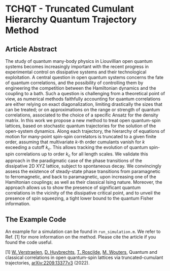 # TCHQT - Truncated Cumulant Hierarchy Quantum Trajectory Method

## Article Abstract
The study of quantum many-body physics in Liouvillian open quantum systems becomes increasingly important with the recent progress in experimental control on dissipative systems and their technological exploitation. A central question in open quantum systems concerns the fate of quantum correlations, and the possibility of controlling them by engineering the competition between the Hamiltonian dynamics and the coupling to a bath. Such a question is challenging from a theoretical point of view, as numerical methods faithfully accounting for quantum correlations are either relying on exact diagonalization, limiting drastically the sizes that can be treated; or on approximations on the range or strength of quantum correlations, associated to the choice of a specific Ansatz for the density matrix. In this work we propose a new method to treat open quantum-spin lattices, based on stochastic quantum trajectories for the solution of the open-system dynamics. Along each trajectory, the hierarchy of equations of motion for many-point spin-spin correlators is truncated to a given finite order, assuming that multivariate $k$-th order cumulants vanish for $k$ exceeding a cutoff $k_c$. This allows tracking the evolution of quantum spin-spin correlations up to order $k_c$ for all length scales. We validate this approach in the paradigmatic case of the phase transitions of the dissipative 2D XYZ lattice, subject to spontaneous decay. We convincingly assess the existence of steady-state phase transitions from paramagnetic to ferromagnetic, and back to paramagnetic, upon increasing one of the Hamiltonian couplings; as well as their classical Ising nature. Moreover, the approach allows us to show the presence of significant quantum correlations in the vicinity of the dissipative critical point, and to unveil the presence of spin squeezing, a tight lower bound to the quantum Fisher information. 


## The Example Code
An example for a simulation can be found in `run_simulation.m`. We refer to Ref. [1] for more information on the method. Please cite the article if you found the code useful.

[1] [W. Verstraelen](https://scholar.google.com/citations?user=CHa_9PsAAAAJ&hl=nl&oi=ao), [D. Huybrechts](https://scholar.google.com/citations?user=r2nXt3EAAAAJ&hl=nl&oi=ao), [T. Roscilde](https://scholar.google.com/citations?user=Tk89gMMAAAAJ&hl=nl&oi=ao), [M. Wouters](https://scholar.google.com/citations?user=iOKzmK0AAAAJ&hl=nl&oi=ao), Quantum and classical correlations in open quantum-spin lattices via truncated-cumulant trajectories, [arXiv:2209.13377v3](https://doi.org/10.48550/arXiv.2209.13377) (2022).
